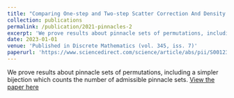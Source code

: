 ```yaml
---
title: "Comparing One-step and Two-step Scatter Correction And Density Reconstruction In X-Ray CT - Alexander N. Sietsema, Michael T. McCann, Marc L. Klasky, Saiprasad Ravishankar"
collection: publications
permalink: /publication/2021-pinnacles-2
excerpt: 'We prove results about pinnacle sets of permutations, including a simpler bijection which counts the number of admissible pinnacle sets.'
date: 2023-01-01
venue: 'Published in Discrete Mathematics (vol. 345, iss. 7)'
paperurl: 'https://www.sciencedirect.com/science/article/abs/pii/S0012365X22000887'
---
```

We prove results about pinnacle sets of permutations, including a simpler bijection which counts the number of admissible pinnacle sets.
[View the paper here](https://www.sciencedirect.com/science/article/abs/pii/S0012365X22000887)